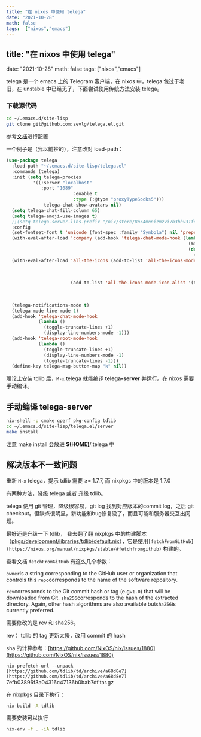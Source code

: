 ```yaml
---
title: "在 nixos 中使用 telega"
date: "2021-10-28"
math: false
tags:  ["nixos","emacs"]
---
```


## title: "在 nixos 中使用 telega"
date: "2021-10-28"
math: false
tags: ["nixos","emacs"]

telega 是一个 emacs 上的 Telegram 客户端，在 nixos 中，telega 包过于老旧，在 unstable 中已经无了，下面尝试使用传统方法安装 telega。

### 下载源代码

```bash
cd ~/.emacs.d/site-lisp
git clone git@github.com:zevlg/telega.el.git
```

参考[文档](https://zevlg.github.io/telega.el/)进行配置

<!--more-->

一个例子是（我以前抄的），注意改对 load-path：

```lisp
(use-package telega
  :load-path "~/.emacs.d/site-lisp/telega.el"
  :commands (telega)
  :init (setq telega-proxies
	      '((:server "localhost"
			 :port "1089"
                         :enable t
                         :type (:@type "proxyTypeSocks5")))
              telega-chat-show-avatars nil)
  (setq telega-chat-fill-column 65)
  (setq telega-emoji-use-images t)
  ;;(setq telega-server-libs-prefix "/nix/store/8n54mnnizmzvi7b3bhv31fc3hr0fcl9i-tdlib-1.7.0/lib")
  :config
  (set-fontset-font t 'unicode (font-spec :family "Symbola") nil 'prepend)
  (with-eval-after-load 'company (add-hook 'telega-chat-mode-hook (lambda ()
                                                                    (make-local-variable 'company-backends)
                                                                    (dolist (it '(telega-company-botcmd telega-company-emoji))
                                                                      (push it company-backends)))))
  (with-eval-after-load 'all-the-icons (add-to-list 'all-the-icons-mode-icon-alist '(telega-root-mode all-the-icons-fileicon "telegram"
                                                                                                      :heigt 1.0
                                                                                                      :v-adjust -0.2
                                                                                                      :face all-the-icons-yellow))
                        (add-to-list 'all-the-icons-mode-icon-alist '(telega-chat-mode all-the-icons-fileicon "telegram"
                                                                                       :heigt 1.0
                                                                                       :v-adjust -0.2
                                                                                       :face all-the-icons-blue)))
  (telega-notifications-mode t)
  (telega-mode-line-mode 1)
  (add-hook 'telega-chat-mode-hook
            (lambda ()
              (toggle-truncate-lines +1)
              (display-line-numbers-mode -1)))
  (add-hook 'telega-root-mode-hook
            (lambda ()
              (toggle-truncate-lines +1)
              (display-line-numbers-mode -1)
              (toggle-truncate-lines -1)))
  (define-key telega-msg-button-map "k" nil))

```

理论上安装 tdlib 后，`M-x` telega 就能编译 **telega-server** 并运行。在 nixos 需要手动编译。

## 手动编译 **telega-server**

```bash
nix-shell -p cmake gperf pkg-config tdlib
cd ~/.emacs.d/site-lisp/telega.el/server
make install
```

注意 make install 会放进 **$(HOME)**/.telega 中

## 解决版本不一致问题

重新 `M-x` telega，提示 tdlib 需要 ≥= 1.7.7, 而 nixpkgs 中的版本是 1.7.0

有两种方法，降级 telega 或者 升级 tdlib。

telega 使用 git 管理，降级很容易，git log 找到对应版本的commit log，之后 git checkout。但缺点很明显，新功能和bug修复没了，而且可能和服务器交互出问题。

最好还是升级一下 tdlib， 我去翻了翻 nixpkgs 中的构建脚本（[pkgs/development/libraries/tdlib/default.nix](https://github.com/NixOS/nixpkgs/pull/143176/files#diff-a956d0a996ce4ca6c593bc126b5ab94f1d5feb8751d7ae4506452dc2524a4c8a)），它是使用`[fetchFromGitHub](https://nixos.org/manual/nixpkgs/stable/#fetchfromgithub)` 构建的。

查看文档 `fetchFromGitHub` 有这么几个参数：

`owner`is a string corresponding to the GitHub user or organization that controls this `repo`corresponds to the name of the software repository. 

`rev`corresponds to the Git commit hash or tag (e.g`v1.0`) that will be downloaded from Git. `sha256`corresponds to the hash of the extracted directory. Again, other hash algorithms are also available but`sha256`is currently preferred.

需要修改的是 rev 和 sha256。

rev： tdlib 的 tag 更新太慢，改用 commit 的 hash

sha 的计算参考：[https://github.com/NixOS/nix/issues/1880](https://github.com/NixOS/nix/issues/1880)

`nix-prefetch-url --unpack [https://github.com/tdlib/td/archive/a68d8e7](https://github.com/tdlib/td/archive/a68d8e7)`
7efb03896f3a04316c47136b0bab7df.tar.gz

在 nixpkgs 目录下执行：

```bash
nix-build -A tdlib
```

需要安装可以执行

```bash
nix-env -f . -iA tdlib
```

